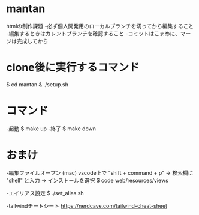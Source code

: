 # mantan
htmlの制作課題
-必ず個人開発用のローカルブランチを切ってから編集すること
-編集するときはカレントブランチを確認すること
-コミットはこまめに、マージは完成してから


# clone後に実行するコマンド
$ cd mantan & ./setup.sh


# コマンド
-起動
$ make up
-終了
$ make down


# おまけ

-編集ファイルオープン (mac)
    vscode上で "shift + command + p"
 -> 検索欄に "shell" と入力
 -> インストールを選択
$ code web/resources/views

-エイリアス設定
$ ./set_alias.sh

-tailwindチートシート
https://nerdcave.com/tailwind-cheat-sheet